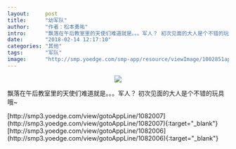 ```yaml
---
layout:     post
title:      "幼军队"
author:     "作者：松本勇祐"
intro:      "飘落在午后教室里的天使们难道就是。。。军人？ 初次见面的大人是个不错的玩具哦~"
date:       "2018-02-14 12:17:10"
categories: "其他"
tags:       "军队"
image:      "http://smp.yoedge.com/smp-app/resource/viewImage/1002851appline.png"
---
```

<div style="text-align: center">
<p><img src="http://smp.yoedge.com/smp-app/resource/viewImage/1002851appline.png"/></p>
</div>
<p class="post-meta">
<span>飘落在午后教室里的天使们难道就是。。。军人？ 初次见面的大人是个不错的玩具哦~</span>
</p>
[http://smp3.yoedge.com/view/gotoAppLine/1082007](http://smp3.yoedge.com/view/gotoAppLine/1082007){:target="_blank"}
[http://smp3.yoedge.com/view/gotoAppLine/1082006](http://smp3.yoedge.com/view/gotoAppLine/1082006){:target="_blank"}


